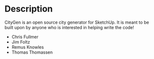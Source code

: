# Description

CityGen is an open source city generator for SketchUp. It is meant to be built upon by anyone who is interested in helping write the code!

* Chris Fullmer
* Jim Foltz
* Remus Knowles
* Thomas Thomassen
